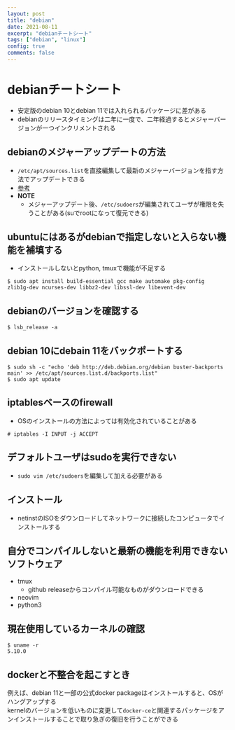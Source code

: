```yaml
---
layout: post
title: "debian"
date: 2021-08-11
excerpt: "debianチートシート"
tags: ["debian", "linux"]
config: true
comments: false
---
```


# debianチートシート
 - 安定版のdebian 10とdebian 11では入れられるパッケージに差がある
 - debianのリリースタイミングは二年に一度で、二年経過するとメジャーバージョンが一つインクリメントされる

## debianのメジャーアップデートの方法
 - `/etc/apt/sources.list`を直接編集して最新のメジャーバージョンを指す方法でアップデートできる
 - [参考](https://www.cyberciti.biz/faq/update-upgrade-debian-10-to-debian-11-bullseye/)
 - **NOTE**
   - メジャーアップデート後、`/etc/sudoers`が編集されてユーザが権限を失うことがある(suでrootになって復元できる)

## ubuntuにはあるがdebianで指定しないと入らない機能を補填する
 - インストールしないとpython, tmuxで機能が不足する

```console
$ sudo apt install build-essential gcc make automake pkg-config zlib1g-dev ncurses-dev libbz2-dev libssl-dev libevent-dev
```

## debianのバージョンを確認する

```console
$ lsb_release -a
```

## debian 10にdebain 11をバックポートする

```console
$ sudo sh -c "echo 'deb http://deb.debian.org/debian buster-backports main' >> /etc/apt/sources.list.d/backports.list"
$ sudo apt update
```

## iptablesベースのfirewall
 - OSのインストールの方法によっては有効化されていることがある

```console
# iptables -I INPUT -j ACCEPT
```

## デフォルトユーザはsudoを実行できない
 - `sudo vim /etc/sudoers`を編集して加える必要がある

## インストール
 - netinstのISOをダウンロードしてネットワークに接続したコンピュータでインストールする

## 自分でコンパイルしないと最新の機能を利用できないソフトウェア
 - tmux
   - github releaseからコンパイル可能なものがダウンロードできる
 - neovim
 - python3

## 現在使用しているカーネルの確認

```console
$ uname -r
5.10.0
```

## dockerと不整合を起こすとき
例えば、debian 11と一部の公式docker packageはインストールすると、OSがハングアップする  
kernelのバージョンを低いものに変更して`docker-ce`と関連するパッケージをアンインストールすることで取り急ぎの復旧を行うことができる  
